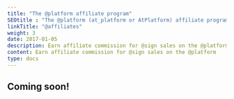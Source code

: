 ```yaml
---
title: "The @platform affiliate program"
SEOtitle : "The @platform (at_platform or AtPlatform) affiliate program"
linkTitle: "@affiliates"
weight: 3
date: 2017-01-05
description: Earn affiliate commission for @sign sales on the @platform
content: Earn affiliate commission for @sign sales on the @platform
type: docs
---
```


## Coming soon!

